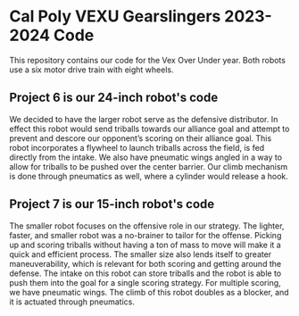 # Cal Poly VEXU Gearslingers 2023-2024 Code
This repository contains our code for the Vex Over Under year. Both robots use a six motor drive train with eight wheels. 

## Project 6 is our 24-inch robot's code
We decided to have the larger robot serve as the defensive distributor. In effect this robot would send triballs towards our alliance goal and attempt to prevent and descore our opponent’s scoring on their alliance goal. This robot incorporates a flywheel to launch triballs across the field, is fed directly from the intake. We also have pneumatic wings angled in a way to allow for triballs to be pushed over the center barrier. Our climb mechanism is done through pneumatics as well, where a cylinder would release a hook.

## Project 7 is our 15-inch robot's code
The smaller robot focuses on the offensive role in our strategy. The lighter, faster, and smaller robot was a no-brainer to tailor for the offense. Picking up and scoring triballs without having a ton of mass to move will make it a quick and efficient process. The smaller size also lends itself to greater maneuverability, which is relevant for both scoring and getting around the defense. The intake on this robot can store triballs and the robot is able to push them into the goal for a single scoring strategy. For multiple scoring, we have pneumatic wings. The climb of this robot doubles as a blocker, and it is actuated through pneumatics. 
